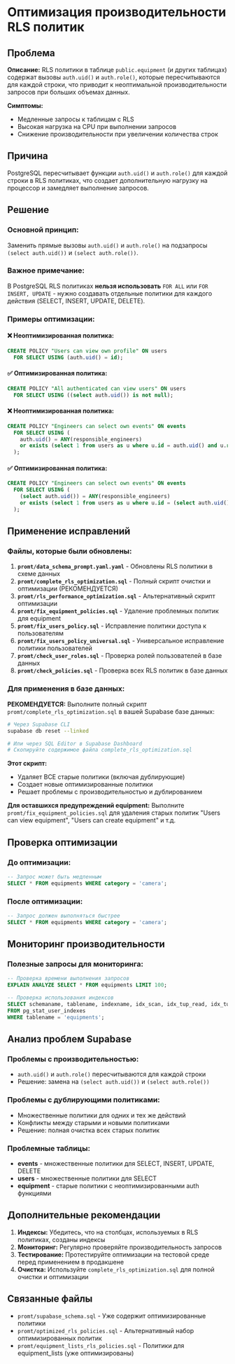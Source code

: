 # Оптимизация производительности RLS политик

## Проблема

**Описание:** RLS политики в таблице `public.equipment` (и других таблицах) содержат вызовы `auth.uid()` и `auth.role()`, которые пересчитываются для каждой строки, что приводит к неоптимальной производительности запросов при больших объемах данных.

**Симптомы:**
- Медленные запросы к таблицам с RLS
- Высокая нагрузка на CPU при выполнении запросов
- Снижение производительности при увеличении количества строк

## Причина

PostgreSQL пересчитывает функции `auth.uid()` и `auth.role()` для каждой строки в RLS политиках, что создает дополнительную нагрузку на процессор и замедляет выполнение запросов.

## Решение

### **Основной принцип:**
Заменить прямые вызовы `auth.uid()` и `auth.role()` на подзапросы `(select auth.uid())` и `(select auth.role())`.

### **Важное примечание:**
В PostgreSQL RLS политиках **нельзя использовать** `FOR ALL` или `FOR INSERT, UPDATE` - нужно создавать отдельные политики для каждого действия (SELECT, INSERT, UPDATE, DELETE).

### **Примеры оптимизации:**

#### ❌ Неоптимизированная политика:
```sql
CREATE POLICY "Users can view own profile" ON users
  FOR SELECT USING (auth.uid() = id);
```

#### ✅ Оптимизированная политика:
```sql
CREATE POLICY "All authenticated can view users" ON users
  FOR SELECT USING ((select auth.uid()) is not null);
```

#### ❌ Неоптимизированная политика:
```sql
CREATE POLICY "Engineers can select own events" ON events
  FOR SELECT USING (
    auth.uid() = ANY(responsible_engineers)
    or exists (select 1 from users as u where u.id = auth.uid() and u.role in ('manager', 'admin'))
  );
```

#### ✅ Оптимизированная политика:
```sql
CREATE POLICY "Engineers can select own events" ON events
  FOR SELECT USING (
    (select auth.uid()) = ANY(responsible_engineers)
    or exists (select 1 from users as u where u.id = (select auth.uid()) and u.role in ('manager', 'admin'))
  );
```

## Применение исправлений

### **Файлы, которые были обновлены:**

1. **`promt/data_schema_prompt.yaml.yaml`** - Обновлены RLS политики в схеме данных
2. **`promt/complete_rls_optimization.sql`** - Полный скрипт очистки и оптимизации (РЕКОМЕНДУЕТСЯ)
3. **`promt/rls_performance_optimization.sql`** - Альтернативный скрипт оптимизации
4. **`promt/fix_equipment_policies.sql`** - Удаление проблемных политик для equipment
5. **`promt/fix_users_policy.sql`** - Исправление политики доступа к пользователям
6. **`promt/fix_users_policy_universal.sql`** - Универсальное исправление политики пользователей
7. **`promt/check_user_roles.sql`** - Проверка ролей пользователей в базе данных
8. **`promt/check_policies.sql`** - Проверка всех RLS политик в базе данных

### **Для применения в базе данных:**

**РЕКОМЕНДУЕТСЯ:** Выполните полный скрипт `promt/complete_rls_optimization.sql` в вашей Supabase базе данных:

```bash
# Через Supabase CLI
supabase db reset --linked

# Или через SQL Editor в Supabase Dashboard
# Скопируйте содержимое файла complete_rls_optimization.sql
```

**Этот скрипт:**
- Удаляет ВСЕ старые политики (включая дублирующие)
- Создает новые оптимизированные политики
- Решает проблемы с производительностью и дублированием

**Для оставшихся предупреждений equipment:**
Выполните `promt/fix_equipment_policies.sql` для удаления старых политик "Users can view equipment", "Users can create equipment" и т.д.

## Проверка оптимизации

### **До оптимизации:**
```sql
-- Запрос может быть медленным
SELECT * FROM equipments WHERE category = 'camera';
```

### **После оптимизации:**
```sql
-- Запрос должен выполняться быстрее
SELECT * FROM equipments WHERE category = 'camera';
```

## Мониторинг производительности

### **Полезные запросы для мониторинга:**

```sql
-- Проверка времени выполнения запросов
EXPLAIN ANALYZE SELECT * FROM equipments LIMIT 100;

-- Проверка использования индексов
SELECT schemaname, tablename, indexname, idx_scan, idx_tup_read, idx_tup_fetch
FROM pg_stat_user_indexes
WHERE tablename = 'equipments';
```

## Анализ проблем Supabase

### **Проблемы с производительностью:**
- `auth.uid()` и `auth.role()` пересчитываются для каждой строки
- Решение: замена на `(select auth.uid())` и `(select auth.role())`

### **Проблемы с дублирующими политиками:**
- Множественные политики для одних и тех же действий
- Конфликты между старыми и новыми политиками
- Решение: полная очистка всех старых политик

### **Проблемные таблицы:**
- **events** - множественные политики для SELECT, INSERT, UPDATE, DELETE
- **users** - множественные политики для SELECT
- **equipment** - старые политики с неоптимизированными auth функциями

## Дополнительные рекомендации

1. **Индексы:** Убедитесь, что на столбцах, используемых в RLS политиках, созданы индексы
2. **Мониторинг:** Регулярно проверяйте производительность запросов
3. **Тестирование:** Протестируйте оптимизации на тестовой среде перед применением в продакшене
4. **Очистка:** Используйте `complete_rls_optimization.sql` для полной очистки и оптимизации

## Связанные файлы

- `promt/supabase_schema.sql` - Уже содержит оптимизированные политики
- `promt/optimized_rls_policies.sql` - Альтернативный набор оптимизированных политик
- `promt/equipment_lists_rls_policies.sql` - Политики для equipment_lists (уже оптимизированы) 